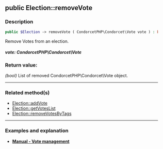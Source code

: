 ## public Election::removeVote

### Description    

```php
public $Election -> removeVote ( CondorcetPHP\Condorcet\Vote vote ) : bool
```

Remove Votes from an election.   
    

##### **vote:** *CondorcetPHP\Condorcet\Vote*   
    


### Return value:   

*(bool)* List of removed CondorcetPHP\Condorcet\Vote object.


---------------------------------------

### Related method(s)      

* [Election::addVote](../Election%20Class/public%20Election--addVote.md)    
* [Election::getVotesList](../Election%20Class/public%20Election--getVotesList.md)    
* [Election::removeVotesByTags](../Election%20Class/public%20Election--removeVotesByTags.md)    

---------------------------------------

### Examples and explanation

* **[Manual - Vote management](https://github.com/julien-boudry/Condorcet/wiki/II-%23-B.-Vote-management-%23-2.-Manage-Vote)**    
